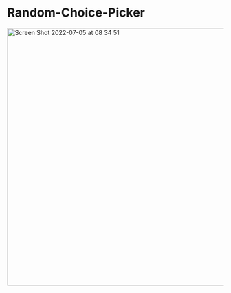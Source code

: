 # Random-Choice-Picker

<img width="598" alt="Screen Shot 2022-07-05 at 08 34 51" src="https://user-images.githubusercontent.com/101603320/177264470-821ec1a2-bdd0-429e-82a8-158717bd65b7.png">
